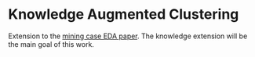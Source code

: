 # Knowledge Augmented Clustering

Extension to the [mining case EDA paper](https://gitlab.geist.re/pml/p_edamine). The knowledge extension will be the main goal of this work.
